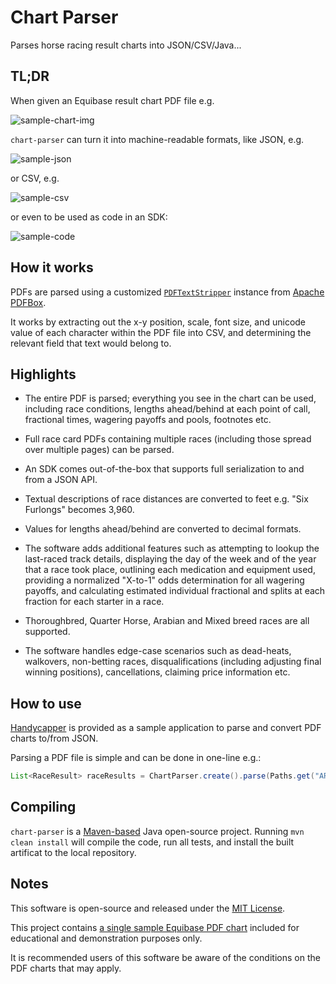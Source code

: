 # Chart Parser
Parses horse racing result charts into JSON/CSV/Java...

## TL;DR

When given an Equibase result chart PDF file e.g. 

![sample-chart-img](https://i.imgur.com/jQtP1Dw.png)

`chart-parser` can turn it into machine-readable formats, like JSON, e.g.

![sample-json](https://i.imgur.com/hqtJpqb.png)

or CSV, e.g.

![sample-csv](https://i.imgur.com/ZHIIaJd.png)

or even to be used as code in an SDK:

![sample-code](https://i.imgur.com/yAWpxgG.png)

## How it works

PDFs are parsed using a customized [`PDFTextStripper`](https://pdfbox.apache.org/docs/2.0.3/javadocs/org/apache/pdfbox/text/PDFTextStripper.html) instance from [Apache PDFBox](https://pdfbox.apache.org/).

It works by extracting out the x-y position, scale, font size, and unicode value of each character within the PDF file into CSV, and determining the relevant field that text would belong to.

## Highlights

* The entire PDF is parsed; everything you see in the chart can be used, including race conditions, lengths ahead/behind at each point of call, fractional times, wagering payoffs and pools, footnotes etc.

* Full race card PDFs containing multiple races (including those spread over multiple pages) can be parsed.

* An SDK comes out-of-the-box that supports full serialization to and from a JSON API.

* Textual descriptions of race distances are converted to feet e.g. "Six Furlongs" becomes 3,960.

* Values for lengths ahead/behind are converted to decimal formats.

* The software adds additional features such as attempting to lookup the last-raced track details, displaying the day of the week and of the year that a race took place, outlining each medication and equipment used, providing a normalized "X-to-1" odds determination for all wagering payoffs, and calculating estimated individual fractional and splits at each fraction for each starter in a race.

* Thoroughbred, Quarter Horse, Arabian and Mixed breed races are all supported.

* The software handles edge-case scenarios such as dead-heats, walkovers, non-betting races, disqualifications (including adjusting final winning positions), cancellations, claiming price information etc.

## How to use

[Handycapper](https://github.com/robinhowlett/handycapper) is provided as a sample application to parse and convert PDF charts to/from JSON.

Parsing a PDF file is simple and can be done in one-line e.g.:

```java
List<RaceResult> raceResults = ChartParser.create().parse(Paths.get("ARP_2016-07-24_race-charts.pdf").toFile());
```

## Compiling

`chart-parser` is a [Maven-based](https://maven.apache.org/) Java open-source project. Running `mvn clean install` will compile the code, run all tests, and install the built artificat to the local repository.

## Notes

This software is open-source and released under the [MIT License](https://github.com/robinhowlett/chart-parser/blob/master/LICENSE). 

This project contains [a single sample Equibase PDF chart](https://github.com/robinhowlett/chart-parser/blob/master/src/test/resources/ARP_2016-07-24_race-charts.pdf) included for educational and demonstration purposes only.

It is recommended users of this software be aware of the conditions on the PDF charts that may apply.
